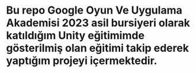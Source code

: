 # Bu repo Google Oyun Ve Uygulama Akademisi 2023 asil bursiyeri olarak katıldığım Unity eğitimimde gösterilmiş olan eğitimi takip ederek yaptığım projeyi içermektedir.
